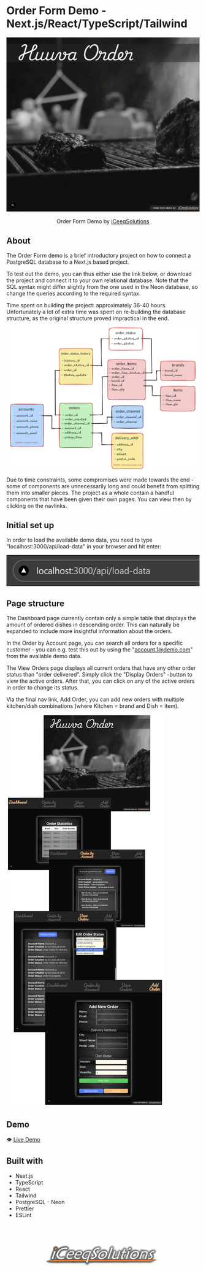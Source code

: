 # Order Form Demo - Next.js/React/TypeScript/Tailwind

![](./public/orderStart.jpg)

<p align="center">
  Order Form Demo by <a href="https://iceeqsolutions.fi/" target="_blank">iCeeqSolutions</a>
</p>

## About

The Order Form demo is a brief introductory project on how to connect a PostgreSQL database to a Next.js based project.

To test out the demo, you can thus either use the link below, or download the project and connect it to your own relational database. Note that the SQL syntax might differ slightly from the one used in the Neon database, so change the queries according to the required syntax.

Time spent on building the project: approximately 36-40 hours. Unfortunately a lot of extra time was spent on re-building the database structure, as the original structure proved impractical in the end.

![](./public/databaseStructure.jpg)

Due to time constraints, some compromises were made towards the end - some of components are unnecessarily long and could benefit from splitting them into smaller pieces. The project as a whole contain a handful components that have been given their own pages. You can view then by clicking on the navlinks.

## Initial set up

In order to load the available demo data, you need to type "localhost:3000/api/load-data" in your browser and hit enter:

![](./public/loadData.jpg)

## Page structure

The Dashboard page currently contain only a simple table that displays the amount of ordered dishes in descending order. This can naturally be expanded to include more insightful information about the orders.

In the Order by Account page, you can search all orders for a specific customer - you can e.g. test this out by using the "account.1@demo.com" from the available demo data.

The View Orders page displays all current orders that have any other order status than "order delivered". Simply click the "Display Orders" -button to view the active orders. After that, you can click on any of the active orders in order to change its status.

Via the final nav link, Add Order, you can add new orders with multiple kitchen/dish combinations (where Kitchen = brand and Dish = item).

![](./public/orderPage.png)

## Demo

👁️ [Live Demo](https://huuva-order-form-demo.vercel.app/)

## Built with

- Next.js
- TypeScript
- React
- Tailwind
- PostgreSQL - Neon
- Prettier
- ESLint

<br/><br/>

<p align="center"><a href="https://iceeqsolutions.fi/" target="_blank"><img height="61px" width="300px" src="./public/iCS_Logo_Light.png"></a></p>
<br/><br/>
